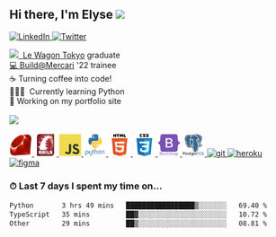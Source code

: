 <h2> Hi there, I'm Elyse <img src="https://media.giphy.com/media/mGcNjsfWAjY5AEZNw6/giphy.gif" width="50"></h2>

<!--<img align='right' src="https://res.cloudinary.com/elyse/image/upload/v1631268687/gummy-coding_1_jx39by.png" width="350"> -->
<p>
<a href="https://www.linkedin.com/in/elysemelissa" target="_blank">
  <img src="https://img.shields.io/badge/linkedin-%230077B5.svg?&style=for-the-badge&logo=linkedin&logoColor=white&color=6AA5C5" alt="LinkedIn"/>
</a>
<a href="https://twitter.com/elysecodes" target="_blank">
  <img src="https://img.shields.io/badge/twitter-%231DA1F2.svg?&style=for-the-badge&logo=twitter&logoColor=white&color=6AA5C5" alt="Twitter"/>
</a>
</p>

<a href="https://www.lewagon.com/tokyo" target="_blank" ><img src="https://raw.githubusercontent.com/lewagon/fullstack-images/master/uikit/logo.png" width="18">&nbsp;  Le Wagon Tokyo</a> graduate
<br>
<a href="https://mercan.mercari.com/articles/33259/" target="_blank">💻&nbsp;Build@Mercari</a> '22 trainee
<br>
☕️&nbsp;Turning coffee into code!
<br>
👩🏼‍💻&nbsp; Currently learning Python
<br>
🌱&nbsp;Working on my portfolio site
<br>
<br>
<a href="https://www.codewars.com/users/ElyseCodes" target="_blank"><img src="https://www.codewars.com/users/ElyseCodes/badges/small"></a>
<p>
    <a href="https://www.ruby-lang.org/en/" target="_blank"> <img src="https://raw.githubusercontent.com/devicons/devicon/master/icons/ruby/ruby-original.svg" alt="ruby" width="40" height="40"/> </a>
    <a href="https://rubyonrails.org" target="_blank"> <img src="https://raw.githubusercontent.com/devicons/devicon/master/icons/rails/rails-original-wordmark.svg" alt="rails" width="40" height="40"/> </a>
    <a href="https://www.javascript.com/" target="_blank"> <img src="https://raw.githubusercontent.com/devicons/devicon/master/icons/javascript/javascript-original.svg" alt="javascript" width="40" height="40"/> </a>
    <a href="https://www.python.org/" target="_blank"> <img src="https://raw.githubusercontent.com/devicons/devicon/master/icons/python/python-original-wordmark.svg" alt="rails" width="40" height="40"/> </a>
    <a href="https://developer.mozilla.org/en-US/docs/Web/HTML" target="_blank"> <img src="https://raw.githubusercontent.com/devicons/devicon/master/icons/html5/html5-original-wordmark.svg" alt="html5" width="40" height="40"/> </a>
    <a href="https://developer.mozilla.org/en-US/docs/Web/CSS" target="_blank"> <img src="https://raw.githubusercontent.com/devicons/devicon/master/icons/css3/css3-original-wordmark.svg" alt="css3" width="40" height="40"/> </a>
    <a href="https://getbootstrap.com" target="_blank"> <img src="https://raw.githubusercontent.com/devicons/devicon/master/icons/bootstrap/bootstrap-plain-wordmark.svg" alt="bootstrap" width="40" height="40"/> </a>
    <a href="https://www.postgresql.org" target="_blank"> <img src="https://raw.githubusercontent.com/devicons/devicon/master/icons/postgresql/postgresql-original-wordmark.svg" alt="postgresql" width="40" height="40"/> </a>
    <a href="https://git-scm.com/" target="_blank"> <img src="https://www.vectorlogo.zone/logos/git-scm/git-scm-icon.svg" alt="git" width="40" height="40"/> </a>
    <a href="https://heroku.com" target="_blank"> <img src="https://www.vectorlogo.zone/logos/heroku/heroku-icon.svg" alt="heroku" width="40" height="40"/> </a>
    <a href="https://www.figma.com/" target="_blank"> <img src="https://www.vectorlogo.zone/logos/figma/figma-icon.svg" alt="figma" width="40" height="40"/> </a>
</p>

<h3>⏱ Last 7 days I spent my time on...</h3>

<!--START_SECTION:waka-->

```text
Python       3 hrs 49 mins   █████████████████▒░░░░░░░   69.40 %
TypeScript   35 mins         ██▓░░░░░░░░░░░░░░░░░░░░░░   10.72 %
Other        29 mins         ██▒░░░░░░░░░░░░░░░░░░░░░░   08.81 %
```

<!--END_SECTION:waka-->
<!--[![Top Langs](https://github-readme-stats.vercel.app/api/top-langs/?username=Elysemelissa&layout=compact&hide=html&theme=nightowl)](https://github.com/Elysemelissa/github-readme-stats)-->
